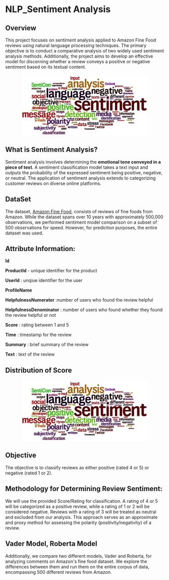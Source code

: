 # NLP_Sentiment Analysis

## Overview

This project focuses on sentiment analysis applied to Amazon Fine Food reviews using natural language processing techniques. The primary objective is to conduct a comparative analysis of two widely used sentiment analysis methods. Additionally, the project aims to develop an effective model for discerning whether a review conveys a positive or negative sentiment based on its textual content.

<p align="center">
    <img width="400" src="sentiment_analysis.webp" alt="Material Bread logo">
</p>

## What is Sentiment Analysis?

Sentiment analysis involves determining the **emotional tone conveyed in a piece of text**. A sentiment classification model takes a text input and outputs the probability of the expressed sentiment being positive, negative, or neutral. The application of sentiment analysis extends to categorizing customer reviews on diverse online platforms.


## DataSet

The dataset, [Amazon Fine Food](https://www.kaggle.com/snap/amazon-fine-food-reviews), consists of reviews of fine foods from Amazon. While the dataset spans over 10 years with approximately 500,000 observations, we performed sentiment model comparison on a subset of 500 observations for speed. However, for prediction purposes, the entire dataset was used.

## Attribute Information:

**Id**


**ProductId** - unique identifier for the product


**UserId** : unqiue identifier for the user


**ProfileName**


**HelpfulnessNumerator** :number of users who found the review helpful


**HelpfulnessDenominator** : number of users who found whether they found the review helpful or not


**Score** : rating between 1 and 5


**Time** : timestamp for the review


**Summary** : brief summary of the review


**Text** : text of the review


## Distribution of Score

<p align="center">
    <img width="400" src="sentiment_analysis.webp" alt="Material Bread logo">
</p>

## Objective

The objective is to classify reviews as either positive (rated 4 or 5) or negative (rated 1 or 2).

## Methodology for Determining Review Sentiment:

We will use the provided Score/Rating for classification. A rating of 4 or 5 will be categorized as a positive review, while a rating of 1 or 2 will be considered negative. Reviews with a rating of 3 will be treated as neutral and excluded from our analysis. This approach serves as an approximate and proxy method for assessing the polarity (positivity/negativity) of a review.


## Vader Model, Roberta Model
Additionally, we compare two different models, Vader and Roberta, for analyzing comments on Amazon's fine food dataset. We explore the differences between them and run them on the entire corpus of data, encompassing 500 different reviews from Amazon.




